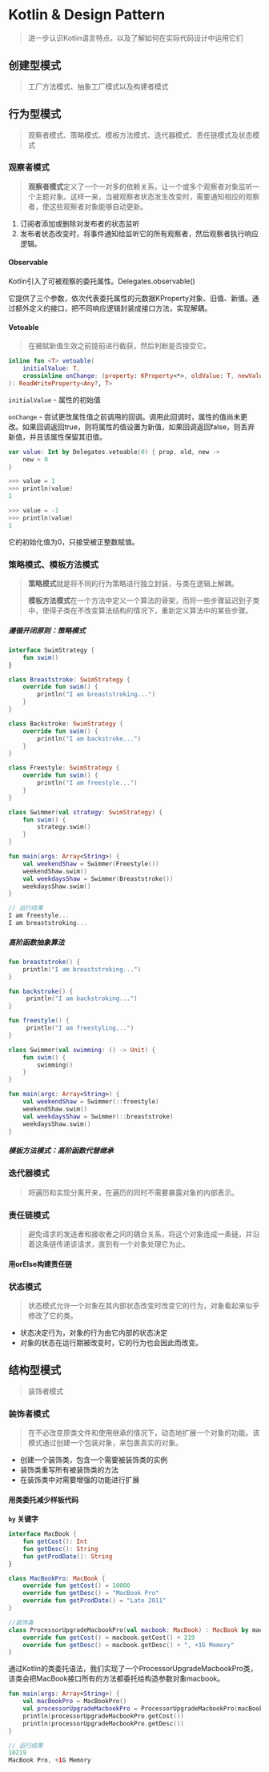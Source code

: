 # Kotlin & Design Pattern

> 进一步认识Kotlin语言特点，以及了解如何在实际代码设计中运用它们

## 创建型模式

> 工厂方法模式、抽象工厂模式以及构建者模式

## 行为型模式

> 观察者模式、策略模式、模板方法模式、迭代器模式、责任链模式及状态模式

### 观察者模式

> **观察者模式**定义了一个一对多的依赖关系，让一个或多个观察者对象监听一个主题对象。这样一来，当被观察者状态发生改变时，需要通知相应的观察者，使这些观察者对象能够自动更新。

1. 订阅者添加或删除对发布者的状态监听
2. 发布者状态改变时，将事件通知给监听它的所有观察者，然后观察者执行响应逻辑。

#### Observable

Kotlin引入了可被观察的委托属性。Delegates.observable()

它提供了三个参数，依次代表委托属性的元数据KProperty对象、旧值、新值。通过额外定义的接口，把不同响应逻辑封装成接口方法，实现解耦。

#### Vetoable

> 在被赋新值生效之前提前进行截获，然后判断是否接受它。

```kotlin
inline fun <T> vetoable(
    initialValue: T,
    crossinline onChange: (property: KProperty<*>, oldValue: T, newValue: T) -> Boolean
): ReadWriteProperty<Any?, T>
```

`initialValue` - 属性的初始值

`onChange` - 尝试更改属性值之前调用的回调。调用此回调时，属性的值尚未更改。如果回调返回true，则将属性的值设置为新值，如果回调返回false，则丢弃新值，并且该属性保留其旧值。

```kotlin
var value: Int by Delegates.vetoable(0) { prop, old, new ->
    new > 0
}

>>> value = 1
>>> println(value)
1

>>> value = -1
>>> println(value)
1
```

它的初始化值为0，只接受被正整数赋值。

### 策略模式、模板方法模式

> **策略模式**就是将不同的行为策略进行独立封装，与类在逻辑上解耦。
>
> **模板方法模式**在一个方法中定义一个算法的骨架，而将一些步骤延迟到子类中，使得子类在不改变算法结构的情况下，重新定义算法中的某些步骤。

##### 遵循开闭原则：策略模式

```kotlin
interface SwimStrategy {
    fun swim()
}

class Breaststroke: SwimStrategy {
    override fun swim() {
        println("I am breaststroking...")
    }
}

class Backstroke: SwimStrategy {
    override fun swim() {
        println("I am backstroke...")
    }
}

class Freestyle: SwimStrategy {
    override fun swim() {
        println("I am freestyle...")
    }
}

class Swimmer(val strategy: SwimStrategy) {
	fun swim() {
		strategy.swim()
	}
}

fun main(args: Array<String>) {
    val weekendShaw = Swimmer(Freestyle())
    weekendShaw.swim()
    val weekdaysShaw = Swimmer(Breaststroke())
    weekdaysShaw.swim()
}

// 运行结果
I am freestyle...
I am breaststroking...
```

##### 高阶函数抽象算法

```kotlin
fun breaststroke() {
    println("I am breaststroking...")
}

fun backstroke() {
     println("I am backstroking...")
}

fun freestyle() {
     println("I am freestyling...")
}

class Swimmer(val swimming: () -> Unit) {
	fun swim() {
		swimming()
	}
}

fun main(args: Array<String>) {
    val weekendShaw = Swimmer(::freestyle)
    weekendShaw.swim()
    val weekdaysShaw = Swimmer(::breaststroke)
    weekdaysShaw.swim()
}
```

##### 模板方法模式：高阶函数代替继承

### 迭代器模式

> 将遍历和实现分离开来，在遍历的同时不需要暴露对象的内部表示。

### 责任链模式

> 避免请求的发送者和接收者之间的耦合关系，将这个对象连成一条链，并沿着这条链传递该请求，直到有一个对象处理它为止。

#### 用orElse构建责任链

### 状态模式

> 状态模式允许一个对象在其内部状态改变时改变它的行为，对象看起来似乎修改了它的类。

- 状态决定行为，对象的行为由它内部的状态决定
- 对象的状态在运行期被改变时，它的行为也会因此而改变。

## 结构型模式

> 装饰者模式

### 装饰者模式

> 在不必改变原类文件和使用继承的情况下，动态地扩展一个对象的功能。该模式通过创建一个包装对象，来包裹真实的对象。

- 创建一个装饰类，包含一个需要被装饰类的实例
- 装饰类重写所有被装饰类的方法
- 在装饰类中对需要增强的功能进行扩展

#### 用类委托减少样板代码

**`by` 关键字**

```kotlin
interface MacBook {
    fun getCost(): Int
    fun getDesc(): String
    fun getProdDate(): String
}

class MacBookPro: MacBook {
    override fun getCost() = 10000
    override fun getDesc() = "MacBook Pro"
    override fun getProdDate() = "Late 2011"
}

//装饰类
class ProcessorUpgradeMacbookPro(val macbook: MacBook) : MacBook by macbook {
    override fun getCost() = macbook.getCost() + 219
    override fun getDesc() = macbook.getDesc() + ", +1G Memory"
}
```

通过Kotlin的类委托语法，我们实现了一个ProcessorUpgradeMacbookPro类，该类会把MacBook接口所有的方法都委托给构造参数对象macbook。

```kotlin
fun main(args: Array<String>) {
    val macBookPro = MacBookPro()
    val processorUpgradeMacbookPro = ProcessorUpgradeMacbookPro(macBookPro)
    println(processorUpgradeMacbookPro.getCost())
    println(processorUpgradeMacbookPro.getDesc())
}

// 运行结果
10219
MacBook Pro, +1G Memory
```

